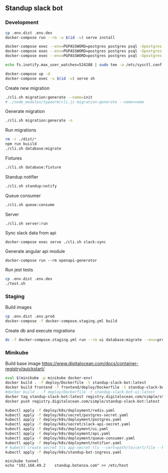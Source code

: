 ## Standup slack bot


### Development

```bash
cp .env.dist .env.dev
docker-compose run --rm -u $(id -u) serve install

docker-compose exec --env=PGPASSWORD=postgres postgres psql -Upostgres -c "CREATE DATABASE standup"
docker-compose exec --env=PGPASSWORD=postgres postgres psql -Upostgres -c "CREATE USER standup WITH PASSWORD 'standup_123'"
docker-compose exec --env=PGPASSWORD=postgres postgres psql -Upostgres -c "GRANT ALL PRIVILEGES ON DATABASE standup TO standup"

echo fs.inotify.max_user_watches=524288 | sudo tee -a /etc/sysctl.conf && sudo sysctl -p

docker-compose up -d
docker-compose exec -u $(id -u) serve sh
```

Create new migration
```bash
./cli.sh migration:generate --name=init
# ./node_modules/typeorm/cli.js migration:generate --name=name
```

Generate migration
```bash
./cli.sh migration:generate -n
```

Run migrations
```bash
rm -r ./dist/*
npm run buiild
./cli.sh database:migrate
```

Fixtures
```bash
./cli.sh database:fixture
```

Standup notifier
```bash
./cli.sh standup:notify
```

Queue consumer
```bash
./cli.sh queue:consume
```

Server
```bash
./cli.sh server:run
```

Sync slack data from api
```shell
docker-compose exec serve ./cli.sh slack:sync
```

Generate angular api module
```shell
docker-compose run --rm openapi-generator
```

Run jest tests
```bash
cp .env.dist .env.dev
./test.sh

```

### Staging

Build images
```bash
cp .env.dist .env.prod
docker-compose -f docker-compose.staging.yml build
```
Create db and execute migrations
```bash
dc -f docker-compose.staging.yml run --rm ui database:migrate --env=prod
```

### Minikube

Build base image
https://www.digitalocean.com/docs/container-registry/quickstart/

```bash
eval $(minikube -p minikube docker-env)
docker build . -f deploy/Dockerfile -t standup-slack-bot:latest
docker build frontend -f frontend/deploy/Dockerfile -t standup-slack-bot-ui:latest
#docker build . -f deploy/Dockerfile -t standup-slack-bot-ui:latest
docker tag standup-slack-bot:latest registry.digitalocean.com/simple/standup-slack-bot:latest
docker push registry.digitalocean.com/simple/standup-slack-bot:latest
```

```bash
kubectl apply -f deploy/k8s/deployment/redis.yaml
kubectl apply -f deploy/k8s/secret/postgres-secret.yaml
kubectl apply -f deploy/k8s/deployment/postgres.yaml
kubectl apply -f deploy/k8s/secret/slack-api-secret.yaml
kubectl apply -f deploy/k8s/deployment/ui.yaml
kubectl apply -f deploy/k8s/deployment/api.yaml
kubectl apply -f deploy/k8s/deployment/queue-consumer.yaml
kubectl apply -f deploy/k8s/deployment/notifier.yaml
# kubectl create secret tls app-secret-tls --cert=path/to/cert/file --key=path/to/key/file
kubectl apply -f deploy/k8s/standup-bot-ingress.yaml
```

```shell
minikube tunnel
echo "192.168.49.2    standup.botenza.com" >> /etc/host
```